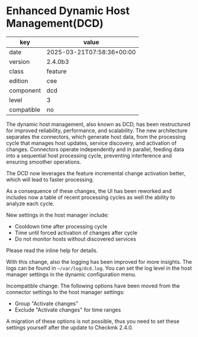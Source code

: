 [//]: # (werk v2)
# Enhanced Dynamic Host Management(DCD)

key        | value
---------- | ---
date       | 2025-03-21T07:58:36+00:00
version    | 2.4.0b3
class      | feature
edition    | cee
component  | dcd
level      | 3
compatible | no

The dynamic host management, also known as DCD, has been restructured for 
improved reliability, performance, and scalability. The new architecture 
separates the connectors, which generate host data, from the processing cycle 
that manages host updates, service discovery, and activation of changes. 
Connectors operate independently and in parallel, feeding data into a sequential 
host processing cycle, preventing interference and ensuring smoother operations.

The DCD now leverages the feature incremental change activation better, which 
will lead to faster processing.

As a consequence of these changes, the UI has been reworked and includes now a 
table of recent processing cycles as well the ability to analyze each cycle.

New settings in the host manager include:
- Cooldown time after processing cycle
- Time until forced activation of changes after cycle
- Do not monitor hosts without discovered services
 
Please read the inline help for details.
 
With this change, also the logging has been improved for more insights. 
The logs can be found in `~/var/log/dcd.log`. You can set the log level in the 
host manager settings in the dynamic configuration menu.

Incompatible change:
The following options have been moved from the connector settings to the host 
manager settings:
- Group "Activate changes"
- Exclude "Activate changes" for time ranges

A migration of these options is not possible, thus you need to set these 
settings yourself after the update to Checkmk 2.4.0.
